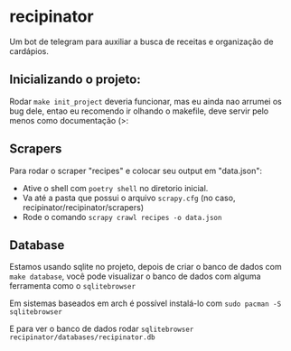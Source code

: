 # recipinator
Um bot de telegram para auxiliar a busca de receitas e organização de cardápios.


## Inicializando o projeto:
Rodar `make init_project` deveria funcionar, mas eu ainda nao arrumei os bug dele, entao eu recomendo ir olhando o makefile, deve servir pelo menos como documentação (>:

## Scrapers
Para rodar o scraper "recipes" e colocar seu output em "data.json":
* Ative o shell com `poetry shell` no diretorio inicial.
* Va até a pasta que possui o arquivo `scrapy.cfg` (no caso, recipinator/recipinator/scrapers)
* Rode o comando `scrapy crawl recipes -o data.json`

## Database
Estamos usando sqlite no projeto, depois de criar o banco de dados com `make database`, você pode visualizar o banco de dados com alguma ferramenta como o `sqlitebrowser`

Em sistemas baseados em arch é possível instalá-lo com
`sudo pacman -S sqlitebrowser`

E para ver o banco de dados rodar
`sqlitebrowser recipinator/databases/recipinator.db`

